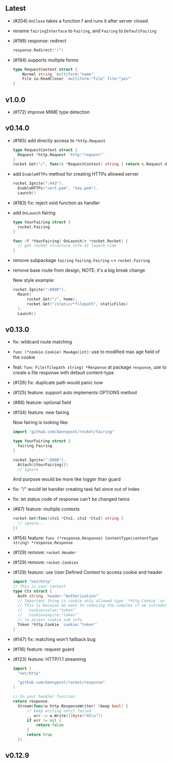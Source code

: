 ## Latest

- (#204) `OnClose` takes a function f and runs it after server closed
- rename `fairingInterface` to `Fairing`, and `Fairing` to `DefaultFairing`
- (#198) response: redirect
  ```go
  response.Redirect("/")
  ```
- (#194) supports multiple forms

  ```go
  type RequestContext struct {
      Normal string `multiform:"name"`
      File io.ReadCloser `multiform:"file" file:"yes"`
  }
  ```

## v1.0.0

- (#172) improve MIME type detection

## v0.14.0

- (#165) add directly access to `*http.Request`
  ```go
  type RequestContext struct {
  	Request *http.Request `http:"request"`
  }
  rocket.Get("/", func(c *RequestContext) string { return c.Request.URL.Path })
  ```
- add `EnableHTTPs` method for creating HTTPs allowed server
  ```go
  rocket.Ignite(":443").
  	EnableHTTPs("cert.pem", "key.pem").
  	Launch()
  ```
- (#183) fix: reject void function as handler
- add `OnLaunch` fairing

  ```go
  type YourFairing struct {
  	rocket.Fairing
  }

  func (f *YourFairing) OnLaunch(r *rocket.Rocket) {
  	// get rocket structure info at launch time
  }
  ```

- remove subpackage `fairing`
  `fairing.Fairing` ~> `rocket.Fairing`
- remove base route from design, NOTE: it's a big break change

  New style example:

  ```go
  rocket.Ignite(":8080").
  	Mount(
  		rocket.Get("/", home),
  		rocket.Get("/static/*filepath", staticFiles)
   	).
  	Launch()
  ```

## v0.13.0

- fix: wildcard route matching
- `func (*cookie.Cookie) MaxAge(int)`: use to modified max age field of the cookie
- feat: `func File(filepath string) *Response` at package `response`, use to create a file response with default content-type
- (#126) fix: duplicate path would panic now
- (#125) feature: support auto implements OPTIONS method
- (#86) feature: optional field
- (#134) feature: new fairing

  Now fairing is looking like:

  ```go
  import "github.com/dannypsnl/rocket/fairing"

  type YourFairing struct {
  	fairing.Fairing
  }

  rocket.Ignite(":8080").
  	Attach(&YourFairing{})
  	// Ignore
  ```

  And purpose would be more like logger than guard

- fix: "/" would let handler creating task fail since out of index
- fix: let status code of response can't be changed twice
- (#87) feature: multiple contexts
  ```go
  rocket.Get(func(ctx1 *Ctx1, ctx2 *Ctx2) string {
  	// ignore...
  })
  ```
- (#154) feature: `func (*response.Response) ContentType(contentType string) *response.Response`
- (#129) remove: `rocket.Header`
- (#129) remove: `rocket.Cookies`
- (#129) feature: use User Defined Context to access cookie and header
  ```go
  import "net/http"
  // This is your context
  type Ctx struct {
  	Auth string `header:"Authorization"`
  	// Important thing is cookie only allowed type `*http.Cookie` as field
  	// This is because we want to reducing the complex if we introduce
  	//	`cookie>value:"token"`
  	//	`cookie>expire:"token"`
  	// to access cookie sub info
  	Token *http.Cookie `cookie:"token"`
  }
  ```
- (#147) fix: matching won't fallback bug
- (#116) feature: request guard
- (#123) feature: HTTP/1.1 streaming

  ```go
  import (
  	"net/http"

  	"github.com/dannypsnl/rocket/response"
  )

  // In your handler function
  return response.
  	Stream(func(w http.ResponseWriter) (keep bool) {
  		// keep writing until failed
  		_, err := w.Write([]byte("HI\n"))
  		if err != nil {
  			return false
  		}
  		return true
  	})
  ```

## v0.12.9
